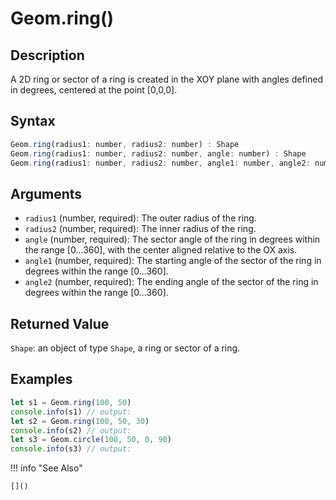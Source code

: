 # Geom.ring()

## Description
A 2D ring or sector of a ring is created in the XOY plane with angles defined in degrees, centered at the point [0,0,0].

## Syntax
```javascript
Geom.ring(radius1: number, radius2: number) : Shape
Geom.ring(radius1: number, radius2: number, angle: number) : Shape
Geom.ring(radius1: number, radius2: number, angle1: number, angle2: number) : Shape
```

## Arguments
- `radius1` (number, required): The outer radius of the ring.
- `radius2` (number, required): The inner radius of the ring.
- `angle` (number, required): The sector angle of the ring in degrees within the range [0...360], with the center aligned relative to the OX axis.
- `angle1` (number, required): The starting angle of the sector of the ring in degrees within the range [0...360].
- `angle2` (number, required): The ending angle of the sector of the ring in degrees within the range [0...360].

## Returned Value
`Shape`: an object of type `Shape`, a ring or sector of a ring.

## Examples
```javascript linenums="1"
let s1 = Geom.ring(100, 50)
console.info(s1) // output:
let s2 = Geom.ring(100, 50, 30)
console.info(s2) // output:
let s3 = Geom.circle(100, 50, 0, 90)
console.info(s3) // output:
```

!!! info "See Also"

    []()